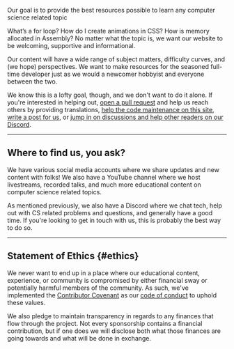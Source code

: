<p><span class="text-style-headline-2">Our goal is to provide the best resources possible to learn any computer science related topic</span></p>

What’s a for loop? How do I create animations in CSS? How is memory allocated in Assembly? No matter what the topic is, we want our website to be welcoming, supportive and informational.

Our content will have a wide range of subject matters, difficulty curves, and (we hope) perspectives. We want to make resources for the seasoned full-time developer just as we would a newcomer hobbyist and everyone between the two.

We know this is a lofty goal, though, and we don't want to do it alone. If you're interested in helping out, [open a pull request](https://github.com/playfulprogramming/playfulprogramming/pulls) and help us reach others by providing translations, [help the code maintenance on this site](https://github.com/playfulprogramming/playfulprogramming/issues?q=is%3Aopen+is%3Aissue+label%3A%22good+first+issue%22), [write a post for us](https://github.com/playfulprogramming/playfulprogramming#blog-posts), or [jump in on discussions and help other readers on our Discord](https://discord.gg/FMcvc6T).

---

## Where to find us, you ask?

We have various social media accounts where we share updates and new content with folks! We also have a YouTube channel where we host livestreams, recorded talks, and much more educational content on computer science related topics.

As mentioned previously, we also have a Discord where we chat tech, help out with CS related problems and questions, and generally have a good time. If you're looking to get in touch with us, this is probably the best way to do so.

<!-- split -->

---

## Statement of Ethics {#ethics}

We never want to end up in a place where our educational content, experience, or community is compromised by either financial sway or potentially harmful members of the community. As such, we've implemented the [Contributor Covenant](https://www.contributor-covenant.org/) as our [code of conduct](https://github.com/playfulprogramming/playfulprogramming/blob/master/CODE_OF_CONDUCT.md) to uphold these values.

We also pledge to maintain transparency in regards to any finances that flow through the project. Not every sponsorship contains a financial contribution, but if one does we will disclose both what those finances are going towards and what will be done in exchange.
